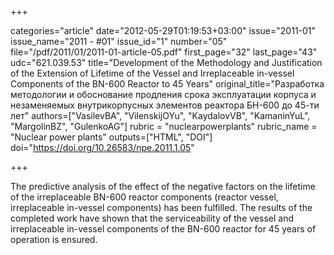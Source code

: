 +++

categories="article"
date="2012-05-29T01:19:53+03:00"
issue="2011-01"
issue_name="2011 - #01"
issue_id="1"
number="05"
file="/pdf/2011/01/2011-01-article-05.pdf"
first_page="32"
last_page="43"
udc="621.039.53"
title="Development of the Methodology and Justification of the Extension of Lifetime of the Vessel and Irreplaceable in-vessel Components of the BN-600 Reactor to 45 Years"
original_title="Разработка методологии и обоснование продления срока эксплуатации корпуса и незаменяемых внутрикорпусных элементов реактора БН-600 до 45-ти лет"
authors=["VasilevBA", "VilenskijOYu", "KaydalovVB", "KamaninYuL", "MargolinBZ", "GulenkoAG"]
rubric = "nuclearpowerplants"
rubric_name = "Nuclear power plants"
outputs=["HTML", "DOI"]
doi="https://doi.org/10.26583/npe.2011.1.05"

+++

The predictive analysis of the effect of the negative factors on the lifetime of the irreplaceable BN-600 reactor components (reactor vessel, irreplaceable in-vessel components) has been fulfilled. The results of the completed work have shown that the serviceability of the vessel and irreplaceable in-vessel components of the BN-600 reactor for 45 years of operation is ensured.